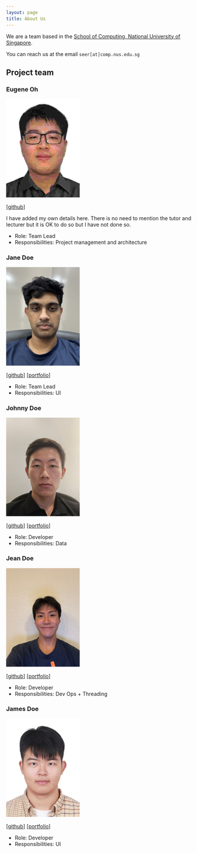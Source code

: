 ```yaml
---
layout: page
title: About Us
---
```


We are a team based in the [School of Computing, National University of Singapore](https://www.comp.nus.edu.sg).

You can reach us at the email `seer[at]comp.nus.edu.sg`

## Project team

### Eugene Oh

<img src="images/eugeneoyz1203n.png" width="200px">

[[github](https://github.com/EugeneOYZ1203n)]

I have added my own details here. There is no need to mention the tutor and lecturer but it is OK to do so but I have not done so.

* Role: Team Lead
* Responsibilities: Project management and architecture

### Jane Doe

<img src="images/ruissouw.png" width="200px">

[[github](http://github.com/johndoe)]
[[portfolio](team/johndoe.md)]

* Role: Team Lead
* Responsibilities: UI

### Johnny Doe

<img src="images/albertd13.png" width="200px">

[[github](http://github.com/johndoe)] [[portfolio](team/johndoe.md)]

* Role: Developer
* Responsibilities: Data

### Jean Doe

<img src="images/chrogain.png" width="200px">

[[github](http://github.com/johndoe)]
[[portfolio](team/johndoe.md)]

* Role: Developer
* Responsibilities: Dev Ops + Threading

### James Doe

<img src="images/orange-eat97.png" width="200px">

[[github](http://github.com/johndoe)]
[[portfolio](team/johndoe.md)]

* Role: Developer
* Responsibilities: UI
